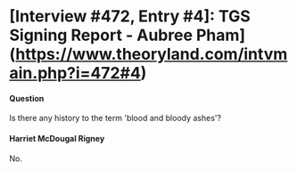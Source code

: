 # [Interview #472, Entry #4]: TGS Signing Report - Aubree Pham](https://www.theoryland.com/intvmain.php?i=472#4)

#### Question

Is there any history to the term 'blood and bloody ashes'?

#### Harriet McDougal Rigney

No.

